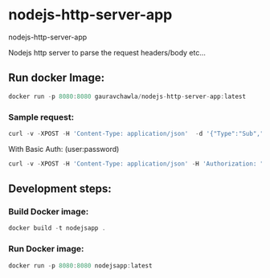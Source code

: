 # nodejs-http-server-app
nodejs-http-server-app

Nodejs http server to parse the request headers/body etc...

## Run docker Image:
```javascript
docker run -p 8080:8080 gauravchawla/nodejs-http-server-app:latest
```

### Sample request:
```javascript
curl -v -XPOST -H 'Content-Type: application/json'  -d '{"Type":"Sub","Message":"{\"user\":{\"name\":\"test\",\"class\":\"c++\",\"year\":5}}"}' http://localhost:8080
```
With Basic Auth: (user:password)
```javascript
curl -v -XPOST -H 'Content-Type: application/json' -H 'Authorization: "Basic dXNlcjpwYXNzd29yZA=="' -d '{"Type":"Sub","Message":"{\"user\":{\"name\":\"test\",\"class\":\"c++\",\"year\":5}}"}' http://localhost:8080
```

## Development steps:

### Build Docker image:
```javascript
docker build -t nodejsapp .
```
### Run Docker image:
```javascript
docker run -p 8080:8080 nodejsapp:latest
```
